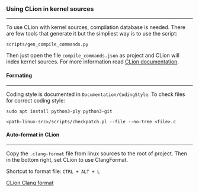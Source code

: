 ### Using CLion in kernel sources
---

To use CLion with kernel sources, compilation database is needed. There are few tools that generate it but the simpliest way is to use the script:
```
scripts/gen_compile_commands.py
```

Then just open the file `compile_commands.json` as project and CLion will index kernel sources. For more information read [CLion documentation][1].

#### Formating
---

Coding style is documented in `Documentation/CodingStyle`. To check files for correct coding style:
```
sudo apt install python3-ply python3-git

<path-linux-src>/scripts/checkpatch.pl --file --no-tree <file>.c
```

#### Auto-format in CLion
---

Copy the `.clang-format` file from linux sources to the root of project. Then in the bottom right, set CLion to use ClangFormat. 

Shortcut to format file: `CTRL + ALT + L`

[CLion Clang format][2]

[1]: https://www.jetbrains.com/help/clion/compilation-database.html#compdb_reload
[2]: https://www.jetbrains.com/help/clion/clangformat-as-alternative-formatter.html
